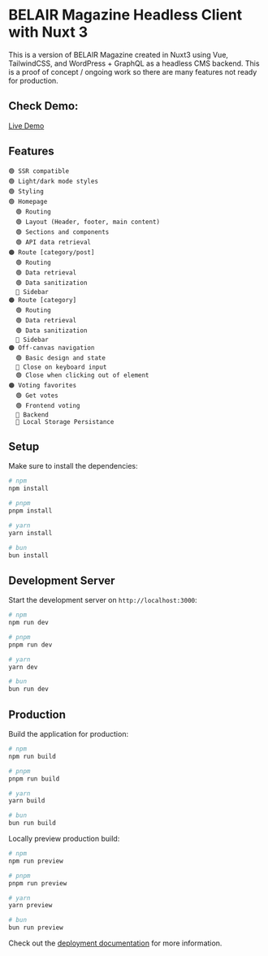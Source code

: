 # BELAIR Magazine Headless Client with Nuxt 3

This is a version of BELAIR Magazine created in Nuxt3 using Vue, TailwindCSS, and WordPress + GraphQL as a headless CMS backend. This is a proof of concept / ongoing work so there are many features not ready for production.

## Check Demo:

[Live Demo](https://headless-belair.vguria.com/)

## Features
```
🟢 SSR compatible
🟢 Light/dark mode styles
🟢 Styling
🟢 Homepage
  🟢 Routing
  🟢 Layout (Header, footer, main content)
  🟢 Sections and components
  🟢 API data retrieval
🟠 Route [category/post]
  🟢 Routing
  🟢 Data retrieval
  🟢 Data sanitization
  🔴 Sidebar
🟠 Route [category]
  🟢 Routing
  🟢 Data retrieval
  🟢 Data sanitization
  🔴 Sidebar
🟠 Off-canvas navigation
  🟢 Basic design and state
  🔴 Close on keyboard input
  🟢 Close when clicking out of element
🟠 Voting favorites
  🟢 Get votes
  🟢 Frontend voting
  🔴 Backend
  🔴 Local Storage Persistance
```
## Setup

Make sure to install the dependencies:

```bash
# npm
npm install

# pnpm
pnpm install

# yarn
yarn install

# bun
bun install
```

## Development Server

Start the development server on `http://localhost:3000`:

```bash
# npm
npm run dev

# pnpm
pnpm run dev

# yarn
yarn dev

# bun
bun run dev
```

## Production

Build the application for production:

```bash
# npm
npm run build

# pnpm
pnpm run build

# yarn
yarn build

# bun
bun run build
```

Locally preview production build:

```bash
# npm
npm run preview

# pnpm
pnpm run preview

# yarn
yarn preview

# bun
bun run preview
```

Check out the [deployment documentation](https://nuxt.com/docs/getting-started/deployment) for more information.
